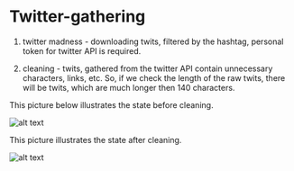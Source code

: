 # Twitter-gathering

1.	twitter madness - downloading twits, filtered by the hashtag, personal token for twitter API is required.

2.	cleaning - twits, gathered from the twitter API contain unnecessary characters, links, etc. So, if we check the length of the raw twits, there will be twits, which are much longer then 140 characters.

This picture below illustrates the state before cleaning.


![alt text](https://github.com/EkaterinaO/Twitts/blob/master/img/before_cleaning.png)

This picture illustrates the state after cleaning.

![alt text](https://github.com/EkaterinaO/Twitts/blob/master/img/after_cleaning.png)
 
